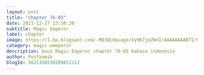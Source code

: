 ```yaml
---
layout: post 
title: "chapter 76-85"
date: 2021-12-27 13:58:20
subtitle: Magic Emperor
label: chapter
image: https://1.bp.blogspot.com/-MQ3QL0quago/Xy967jeZWnI/AAAAAAAABTI/Vs7D101CCXkJybMV_vJrx0tvbEoegHaYACLcBGAsYHQ/s72-c/Magic-Emperor.jpg
category: magic-emeperor
description: baca Magic Emperor chapter 76-85 bahasa indonesia 
author: Postkomik
blogId: 5621350530209852112
---
```

